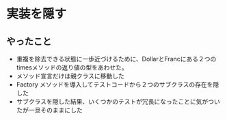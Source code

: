# 実装を隠す

## やったこと

- 重複を除去できる状態に一歩近づけるために、DollarとFrancにある２つのtimesメソッドの返り値の型をあわせた。
- メソッド宣言だけは親クラスに移動した
- Factory メソッドを導入してテストコードから２つのサブクラスの存在を隠した
- サブクラスを隠した結果、いくつかのテストが冗長になったことに気がついたが一旦そのままにした
